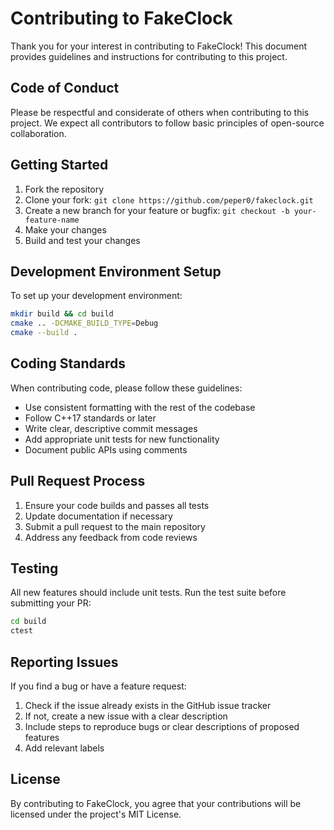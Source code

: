 # Contributing to FakeClock

Thank you for your interest in contributing to FakeClock! This document provides guidelines and instructions for contributing to this project.

## Code of Conduct

Please be respectful and considerate of others when contributing to this project. We expect all contributors to follow basic principles of open-source collaboration.

## Getting Started

1. Fork the repository
2. Clone your fork: `git clone https://github.com/peper0/fakeclock.git`
3. Create a new branch for your feature or bugfix: `git checkout -b your-feature-name`
4. Make your changes
5. Build and test your changes

## Development Environment Setup

To set up your development environment:

```bash
mkdir build && cd build
cmake .. -DCMAKE_BUILD_TYPE=Debug
cmake --build .
```

## Coding Standards

When contributing code, please follow these guidelines:

- Use consistent formatting with the rest of the codebase
- Follow C++17 standards or later
- Write clear, descriptive commit messages
- Add appropriate unit tests for new functionality
- Document public APIs using comments

## Pull Request Process

1. Ensure your code builds and passes all tests
2. Update documentation if necessary
3. Submit a pull request to the main repository
4. Address any feedback from code reviews

## Testing

All new features should include unit tests. Run the test suite before submitting your PR:

```bash
cd build
ctest
```

## Reporting Issues

If you find a bug or have a feature request:

1. Check if the issue already exists in the GitHub issue tracker
2. If not, create a new issue with a clear description
3. Include steps to reproduce bugs or clear descriptions of proposed features
4. Add relevant labels

## License

By contributing to FakeClock, you agree that your contributions will be licensed under the project's MIT License.
